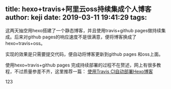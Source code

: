 title: hexo+travis+阿里云oss持续集成个人博客
author: keji
date: 2019-03-11 19:41:29
tags:
---
这两天抽空用hexo搭建了一个静态博客，并且使用travis+github pages做持续集成。后来对github pages的响应速度不是很满意，便将博客换成了hexo+travis+oss。

实现的效果是只需要提交代码，便自动将博客更新到github pages 和oss上面。

使用hexo+travis+github pages 完成持续部署的过程不在赘述，网上有很多教程，不过质量参差不齐，这里推荐一篇：
[使用Travis CI自动部署Hexo博客](https://www.itfanr.cc/2017/08/09/using-travis-ci-automatic-deploy-hexo-blogs/)
<!-- more --> 
123








